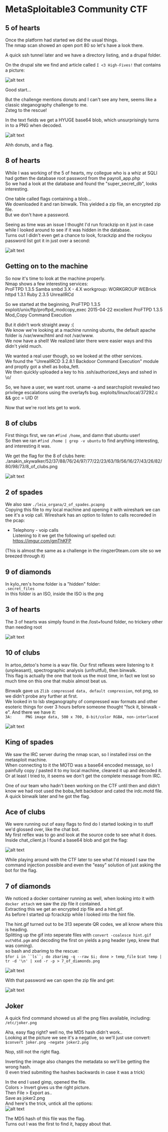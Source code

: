 # MetaSploitable3 Community CTF

## 5 of hearts

Once the platform had started we did the usual things.  
The nmap scan showed an open port 80 so let's have a look there.

A quick ssh tunnel later and we have a directory listing, and a drupal folder.

On the drupal site we find and article called `I <3 High-Fives!` that contains a picture:  


![alt text](5_of_hearts.png "")

Good start...

But the challenge mentions donuts and I can't see any here, seems like a classic steganography challenge to me.  
Zsteg to the rescue!

In the text fields we get a HYUGE base64 blob, which unsurprisingly turns in to a PNG when decoded.  


![alt text](5_hearts2.png "DONUTS!")

Ahh donuts, and a flag.

## 8 of hearts

While I was working of the 5 of hearts, my collegue who is a whiz at SQLI had gotten the database root password from the payroll_app.php  
So we had a look at the database and found the "super_secret_db", looks interesting.

One table called flags containing a blob...  
We downloaded it and ran binwalk. This yielded a zip file, an encrypted zip file.  
But we don't have a password.

Seeing as time was an issue I thought I'd run fcrackzip on it just in case while I looked around to see if it was hidden in the database.  
Turns out I didn't even get a chance to look, fcrackzip and the rockyou password list got it in just over a second:


![alt text](8_of_hearts.png "")


## Getting on to the machine

So now it's time to look at the machine properly.  
Nmap shows a few interesting services:  
ProFTPD 1.3.5
Samba smbd 3.X - 4.X workgroup: WORKGROUP
WEBrick httpd 1.3.1 Ruby 2.3.5
UnrealIRCd

So we started at the beginning, ProFTPD 1.3.5  
exploit/unix/ftp/proftpd_modcopy_exec        2015-04-22       excellent  ProFTPD 1.3.5 Mod_Copy Command Execution

But it didn't work straight away :(  
We know we're looking at a machine running ubuntu, the default apache folder is /var/www/html and not /var/www.  
We now have a shell! We realized later there were easier ways and this didn't yield much.

We wanted a real user though, so we looked at the other services.  
We found the "UnrealIRCD 3.2.8.1 Backdoor Command Execution" module and proptly got a shell as boba_fett.  
We then quickly uploaded a key to his .ssh/authorized_keys and sshed in \o/

So, we have a user, we want root. uname -a and searchsploit revealed two privilege escalations using the overlayfs bug.
exploits/linux/local/37292.c && gcc = UID 0!

Now that we're root lets get to work.

## 8 of clubs

First things first, we ran `#find /home`, and damn that ubuntu user!  
So then we ran `#find /home | grep -v ubuntu` to find anything interesting, and interesting it was.

We get the flag for the 8 of clubs here:  
./anakin_skywalker/52/37/88/76/24/97/77/22/23/63/19/56/16/27/43/26/82/80/98/73/8_of_clubs.png

![alt text](8_of_clubs.png "")

## 2 of spades

We also saw `./leia_organa/2_of_spades.pcapng`  
Copying this file to my local machine and opening it with wireshark we can see it's a voip call.
Wireshark has an option to listen to calls recoreded in the pcap:  
- Telephony - voip calls  
Listening to it we get the following url spelled out:  
https://imgur.com/gmThKFP

(This is almost the same as a challenge in the ringzer0team.com site so we breezed through it)

## 9 of diamonds

In kylo_ren's home folder is a "hidden" folder:  
`.secret_files`  
In this folder is an ISO, inside the ISO is the png

## 3 of hearts

The 3 of hearts was simply found in the /lost+found folder, no trickery other than needing root


![alt text](3_of_hearts.png "")

## 10 of clubs

In artoo_detoo's home is a wav file. Our first reflexes were listening to it (unpleasant), spectrographic analysis (unfruitful), then binwalk.  
This flag is actually the one that took us the most time, in fact we lost so much time on this one that mubix almost beat us.

Binwalk gave us `Zlib compressed data, default compression`, not png, so we didn't probe any further at first.  
We looked in to lsb steganography of compressed wav formats and other esoteric things for over 3 hours before someone thought "fsck it, binwalk -e".
And there we have it:  
`3A:      PNG image data, 500 x 700, 8-bit/color RGBA, non-interlaced`

![alt text](10_of_clubs.png "")

## King of spades

We saw the IRC server during the nmap scan, so I installed irssi on the metasploit machine.  
When connecting to it the MOTD was a base64 encoded message, so I painfully copy / pasted it to my local machine, cleaned it up and decoded it.  
Or at least I tried to, it seems we don't get the complete message from IRC.

One of our team who hadn't been working on the CTF until then and didn't know we had root used the boba_fett backdoor and cated the irdc.motd file.  
A quick binwalk later and he got the flag.

## Ace of clubs

We were running out of easy flags to find do I started looking in to stuff we'd glossed over, like the chat bot.  
My first reflex was to go and look at the source code to see what it does.  
Inside chat_client.js I found a base64 blob and got the flag:

![alt text](ace_of_clubs.png "")

While playing around with the CTF later to see what I'd missed I saw the command injection possible and even the "easy" solution of just asking the bot for the flag.

## 7 of diamonds

We noticed a docker container running as well, when looking into it with `docker attach` we saw the zip file it contained.  
Extracting this we get an encrypted zip file and a hint.gif.  
As before I started up fcrackzip while I looked into the hint file.

The hint.gif turned out to be 313 seperate QR codes, we all know where this is heading.  
Splitting up the gif into seperate files with `convert -coalesce hint.gif out%05d.pgm` and decoding the first on yields a png header (yep, knew that was coming).  
so bash and zbarimg to the rescue:  
`$for i in ``ls``; do zbarimg -q --raw $i; done > temp_file`
`$cat temp | tr -d '\n' | xxd -r -p > 7_of_diamonds.png`

![alt text](hint.png "")

With that password we can open the zip file and get:

![alt text](7_of_diamonds.png "")

## Joker

A quick find command showed us all the png files available, including:
`/etc/joker.png`

Aha, easy flag right? well no, the MD5 hash didn't work..  
Looking at the picture we see it's a negative, so we'll just use convert:  
`$convert joker.png -negate joker2.png`

Nop, still not the right flag.

Inverting the image also changes the metadata so we'll be getting the wrong hash.  
(I even tried submiting the hashes backwards in case it was a trick)

In the end I used gimp, opened the file.  
Colors > Invert gives us the right picture.  
Then File > Export as..  
Save as joker2.png  
And here's the trick, untick all the options:  
![alt text](gimp.png "")

The MD5 hash of this file was the flag.  
Turns out I was the first to find it, happy about that.
